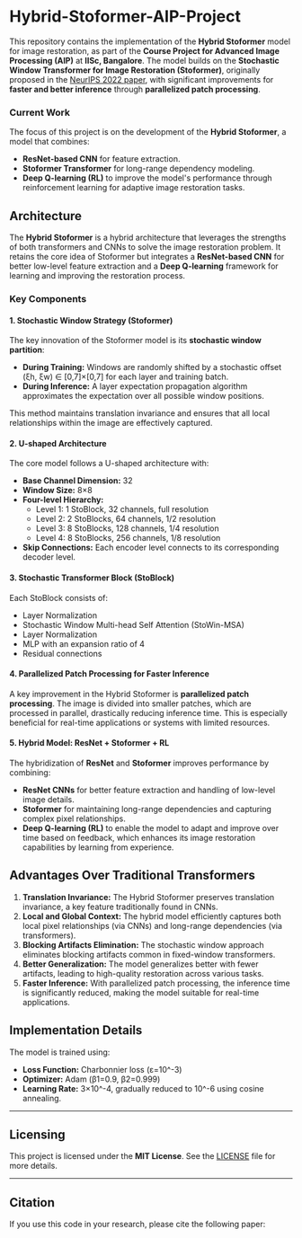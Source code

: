 # Hybrid-Stoformer-AIP-Project

This repository contains the implementation of the **Hybrid Stoformer** model for image restoration, as part of the **Course Project for Advanced Image Processing (AIP)** at **IISc, Bangalore**. The model builds on the **Stochastic Window Transformer for Image Restoration (Stoformer)**, originally proposed in the [NeurIPS 2022 paper](https://proceedings.neurips.cc/paper_files/paper/2022/hash/8b48442a4d494ce0dcabdb0d5456cb53-Abstract.html), with significant improvements for **faster and better inference** through **parallelized patch processing**.

### Current Work

The focus of this project is on the development of the **Hybrid Stoformer**, a model that combines:
- **ResNet-based CNN** for feature extraction.
- **Stoformer Transformer** for long-range dependency modeling.
- **Deep Q-learning (RL)** to improve the model's performance through reinforcement learning for adaptive image restoration tasks.

## Architecture

The **Hybrid Stoformer** is a hybrid architecture that leverages the strengths of both transformers and CNNs to solve the image restoration problem. It retains the core idea of Stoformer but integrates a **ResNet-based CNN** for better low-level feature extraction and a **Deep Q-learning** framework for learning and improving the restoration process.

### Key Components

#### 1. Stochastic Window Strategy (Stoformer)
The key innovation of the Stoformer model is its **stochastic window partition**:
- **During Training:** Windows are randomly shifted by a stochastic offset (ξh, ξw) ∈ [0,7]×[0,7] for each layer and training batch.
- **During Inference:** A layer expectation propagation algorithm approximates the expectation over all possible window positions.

This method maintains translation invariance and ensures that all local relationships within the image are effectively captured.

#### 2. U-shaped Architecture
The core model follows a U-shaped architecture with:
- **Base Channel Dimension:** 32
- **Window Size:** 8×8
- **Four-level Hierarchy:**
  - Level 1: 1 StoBlock, 32 channels, full resolution
  - Level 2: 2 StoBlocks, 64 channels, 1/2 resolution
  - Level 3: 8 StoBlocks, 128 channels, 1/4 resolution
  - Level 4: 8 StoBlocks, 256 channels, 1/8 resolution
- **Skip Connections:** Each encoder level connects to its corresponding decoder level.

#### 3. Stochastic Transformer Block (StoBlock)
Each StoBlock consists of:
- Layer Normalization
- Stochastic Window Multi-head Self Attention (StoWin-MSA)
- Layer Normalization
- MLP with an expansion ratio of 4
- Residual connections

#### 4. Parallelized Patch Processing for Faster Inference
A key improvement in the Hybrid Stoformer is **parallelized patch processing**. The image is divided into smaller patches, which are processed in parallel, drastically reducing inference time. This is especially beneficial for real-time applications or systems with limited resources.

#### 5. Hybrid Model: ResNet + Stoformer + RL
The hybridization of **ResNet** and **Stoformer** improves performance by combining:
- **ResNet CNNs** for better feature extraction and handling of low-level image details.
- **Stoformer** for maintaining long-range dependencies and capturing complex pixel relationships.
- **Deep Q-learning (RL)** to enable the model to adapt and improve over time based on feedback, which enhances its image restoration capabilities by learning from experience.

## Advantages Over Traditional Transformers

1. **Translation Invariance:** The Hybrid Stoformer preserves translation invariance, a key feature traditionally found in CNNs.
2. **Local and Global Context:** The hybrid model efficiently captures both local pixel relationships (via CNNs) and long-range dependencies (via transformers).
3. **Blocking Artifacts Elimination:** The stochastic window approach eliminates blocking artifacts common in fixed-window transformers.
4. **Better Generalization:** The model generalizes better with fewer artifacts, leading to high-quality restoration across various tasks.
5. **Faster Inference:** With parallelized patch processing, the inference time is significantly reduced, making the model suitable for real-time applications.

## Implementation Details

The model is trained using:
- **Loss Function:** Charbonnier loss (ε=10^-3)
- **Optimizer:** Adam (β1=0.9, β2=0.999)
- **Learning Rate:** 3×10^-4, gradually reduced to 10^-6 using cosine annealing.

---

## Licensing

This project is licensed under the **MIT License**. See the [LICENSE](LICENSE) file for more details.

---

## Citation

If you use this code in your research, please cite the following paper:
